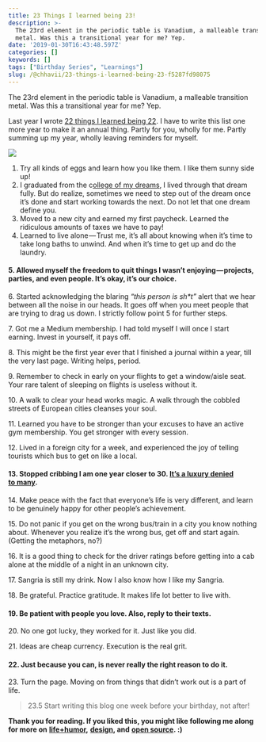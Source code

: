 ```yaml
---
title: 23 Things I learned being 23!
description: >-
  The 23rd element in the periodic table is Vanadium, a malleable transition
  metal. Was this a transitional year for me? Yep.
date: '2019-01-30T16:43:48.597Z'
categories: []
keywords: []
tags: ["Birthday Series", "Learnings"]
slug: /@chhavii/23-things-i-learned-being-23-f5287fd98075
---
```


The 23rd element in the periodic table is Vanadium, a malleable transition metal. Was this a transitional year for me? Yep.

Last year I wrote [22 things I learned being 22](https://psiloveyou.xyz/22-things-i-learned-being-22-a27c9838fc8). I have to write this list one more year to make it an annual thing. Partly for you, wholly for me. Partly summing up my year, wholly leaving reminders for myself.

![](https://cdn-images-1.medium.com/max/1200/1*mJhdbADOoAUWI5xzeWaKWA.jpeg)

1.  Try all kinds of eggs and learn how you like them. I like them sunny side up!
2.  I graduated from the c[ollege of my dreams](https://medium.com/@chhavi.justme/100-reasons-we-will-always-miss-iit-guwahati-829af3d9082f), I lived through that dream fully. But do realize, sometimes we need to step out of the dream once it’s done and start working towards the next. Do not let that one dream define you.
3.  Moved to a new city and earned my first paycheck. Learned the ridiculous amounts of taxes we have to pay!
4.  Learned to live alone — Trust me, it’s all about knowing when it’s time to take long baths to unwind. And when it’s time to get up and do the laundry.

#### 5\. Allowed myself the freedom to quit things I wasn’t enjoying — projects, parties, and even people. It’s okay, it’s our choice.

6\. Started acknowledging the blaring _“this person is sh\*t”_ alert that we hear between all the noise in our heads. It goes off when you meet people that are trying to drag us down. I strictly follow point 5 for further steps.

7\. Got me a Medium membership. I had told myself I will once I start earning. Invest in yourself, it pays off.

8\. This might be the first year ever that I finished a journal within a year, till the very last page. Writing helps, period.

9\. Remember to check in early on your flights to get a window/aisle seat. Your rare talent of sleeping on flights is useless without it.

10\. A walk to clear your head works magic. A walk through the cobbled streets of European cities cleanses your soul.

11\. Learned you have to be stronger than your excuses to have an active gym membership. You get stronger with every session.

12\. Lived in a foreign city for a week, and experienced the joy of telling tourists which bus to get on like a local.

#### 13\. Stopped cribbing I am one year closer to 30. [It’s a luxury denied to many](https://www.bonappetit.com/story/fatima-ali-cancer).

14\. Make peace with the fact that everyone’s life is very different, and learn to be genuinely happy for other people’s achievement.

15\. Do not panic if you get on the wrong bus/train in a city you know nothing about. Whenever you realize it’s the wrong bus, get off and start again. (Getting the metaphors, no?)

16\. It is a good thing to check for the driver ratings before getting into a cab alone at the middle of a night in an unknown city.

17\. Sangria is still my drink. Now I also know how I like my Sangria.

18\. Be grateful. Practice gratitude. It makes life lot better to live with.

#### 19\. Be patient with people you love. Also, reply to their texts.

20\. No one got lucky, they worked for it. Just like you did.

21\. Ideas are cheap currency. Execution is the real grit.

#### 22\. Just because you can, is never really the right reason to do it.

23\. Turn the page. Moving on from things that didn’t work out is a part of life.

> 23.5 Start writing this blog one week before your birthday, not after!

**Thank you for reading. If you liked this, you might like following me along for more on** [**life+humor**](https://medium.com/@chhavi.justme/13-about-what-they-dont-tell-you-about-wearing-a-saree-and-it-s-correlation-with-life-825f5445fe3f)**,** [**design**](https://uxdesign.cc/missed-your-flight-its-not-you-it-s-the-ux-designer-8adb0baf63d4)**, and** [**open source**](https://hackernoon.com/an-actionable-checklist-to-being-a-google-summer-of-code-student-47ca97e521f3)**. :)**
